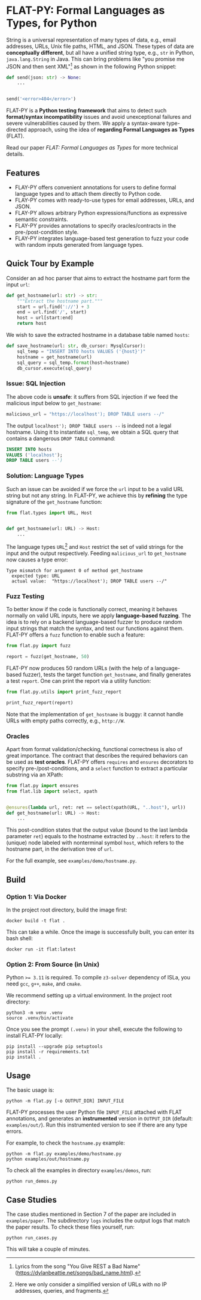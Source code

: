 # FLAT-PY: Formal Languages as Types, for Python

String is a universal representation of many types of data,
e.g., email addresses, URLs, Unix file paths, HTML, and JSON.
These types of data are **conceptually different**, but all have a unified string type,
e.g., `str` in Python, `java.lang.String` in Java.
This can bring problems like "you promise me JSON and then sent XML"[^1] as shown in the following Python snippet:

```python
def send(json: str) -> None:
    ...


send('<error>404</error>')
```

FLAT-PY is a **Python testing framework** that aims to detect such **format/syntax incompatibility** issues and
avoid unexceptional failures and severe vulnerabilities caused by them.
We apply a syntax-aware type-directed approach, using the idea of **regarding Formal Languages as Types** (FLAT).

Read our paper *FLAT: Formal Languages as Types* for more technical details.

## Features

+ FLAY-PY offers convenient annotations for users to define formal language types and
  to attach them directly to Python code.
+ FLAY-PY comes with ready-to-use types for email addresses, URLs, and JSON.
+ FLAY-PY allows arbitrary Python expressions/functions as expressive semantic constraints.
+ FLAY-PY provides annotations to specify oracles/contracts in the pre-/post-condition style.
+ FLAY-PY integrates language-based test generation to fuzz your code with random inputs generated from language types.

## Quick Tour by Example

Consider an ad hoc parser that aims to extract the hostname part form the input `url`:

```python
def get_hostname(url: str) -> str:
    """Extract the hostname part."""
    start = url.find('://') + 3
    end = url.find('/', start)
    host = url[start:end]
    return host
```

We wish to save the extracted hostname in a database table named `hosts`:

```python
def save_hostname(url: str, db_cursor: MysqlCursor):
    sql_temp = "INSERT INTO hosts VALUES ('{host}')"
    hostname = get_hostname(url)
    sql_query = sql_temp.format(host=hostname)
    db_cursor.execute(sql_query)
```

### Issue: SQL Injection

The above code is **unsafe**: it suffers from SQL injection if we feed the malicious input below to `get_hostname`:

```python
malicious_url = "https://localhost'); DROP TABLE users --/"
```

The output `localhost'); DROP TABLE users --` is indeed not a legal hostname.
Using it to instantiate `sql_temp`, we obtain a SQL query that contains a dangerous `DROP TABLE` command:

```sql
INSERT INTO hosts
VALUES ('localhost');
DROP TABLE users --')
```

### Solution: Language Types

Such an issue can be avoided if we force the `url` input to be a valid URL string but not any string.
In FLAT-PY, we achieve this by **refining** the type signature of the `get_hostname` function:

```python
from flat.types import URL, Host


def get_hostname(url: URL) -> Host:
    ...
```

The language types `URL`[^2] and `Host` restrict the set of valid strings for the input and the output respectively.
Feeding `malicious_url` to `get_hostname` now causes a type error:

```text
Type mismatch for argument 0 of method get_hostname
  expected type: URL
  actual value:  "https://localhost'); DROP TABLE users --/"
```

### Fuzz Testing

To better know if the code is functionally correct, meaning it behaves normally on valid URL inputs,
here we apply **language-based fuzzing**.
The idea is to rely on a backend language-based fuzzer to produce random input strings that match the syntax,
and test our functions against them.
FLAT-PY offers a `fuzz` function to enable such a feature:

```python
from flat.py import fuzz

report = fuzz(get_hostname, 50)
```

FLAT-PY now produces 50 random URLs (with the help of a language-based fuzzer),
tests the target function `get_hostname`, and finally generates a test `report`.
One can print the report via a utility function:

```python
from flat.py.utils import print_fuzz_report

print_fuzz_report(report)
```

Note that the implementation of `get_hostname` is buggy:
it cannot handle URLs with empty paths correctly, e.g., `http://W`.

### Oracles

Apart from format validation/checking, functional correctness is also of great importance.
The contract that describes the required behaviors can be used as **test oracles**.
FLAT-PY offers `requires` and `ensures` decorators to specify pre-/post-conditions,
and a `select` function to extract a particular substring via an XPath:

```python
from flat.py import ensures
from flat.lib import select, xpath


@ensures(lambda url, ret: ret == select(xpath(URL, "..host"), url))
def get_hostname(url: URL) -> Host:
    ...
```

This post-condition states that the output value (bound to the last lambda parameter `ret`) equals to
the hostname extracted by `..host`: it refers to the (unique) node labeled with nonterminal symbol `host`,
which refers to the hostname part, in the derivation tree of `url`.

For the full example, see `examples/demo/hostname.py`.

## Build

### Option 1: Via Docker

In the project root directory, build the image first:

```shell
docker build -t flat .
```

This can take a while. Once the image is successfully built, you can enter its bash shell:

```shell
docker run -it flat:latest
```

### Option 2: From Source (in Unix)

Python `>= 3.11` is required.
To compile `z3-solver` dependency of ISLa, you need `gcc`, `g++`, `make`, and `cmake`.

We recommend setting up a virtual environment. In the project root directory:

```shell
python3 -m venv .venv
source .venv/bin/activate
```

Once you see the prompt `(.venv)` in your shell, execute the following to install FLAT-PY locally:

```shell
pip install --upgrade pip setuptools
pip install -r requirements.txt
pip install .
```

## Usage

The basic usage is:

```shell
python -m flat.py [-o OUTPUT_DIR] INPUT_FILE
```

FLAT-PY processes the user Python file `INPUT_FILE` attached with FLAT annotations,
and generates an **instrumented** version in `OUTPUT_DIR` (default: `examples/out/`).
Run this instrumented version to see if there are any type errors.

For example, to check the `hostname.py` example:

```shell
python -m flat.py examples/demo/hostname.py
python examples/out/hostname.py
```

To check all the examples in directory `examples/demos`, run:

```shell
python run_demos.py
```

## Case Studies

The case studies mentioned in Section 7 of the paper are included in `examples/paper`.
The subdirectory `logs` includes the output logs that match the paper results.
To check these files yourself, run:

```shell
python run_cases.py
```

This will take a couple of minutes.

[^1]: Lyrics from the song "You Give REST a Bad Name" (https://dylanbeattie.net/songs/bad_name.html).
[^2]: Here we only consider a simplified version of URLs with no IP addresses, queries, and fragments.